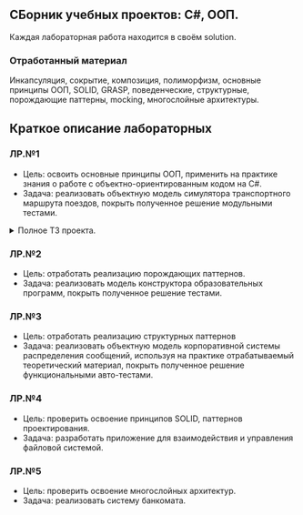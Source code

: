 ## СБорник учебных проектов: C#, ООП.
Каждая лабораторная работа находится в своём solution.
### Отработанный материал
Инкапсуляция, сокрытие, композиция, полиморфизм, основные принципы ООП, SOLID, GRASP, поведенческие, структурные, порождающие паттерны, mocking, многослойные архитектуры.
## Краткое описание лабораторных
### ЛР.№1
- Цель: освоить основные принципы ООП, применить на практике знания о работе с объектно-ориентированным кодом на C#.
- Задача: реализовать объектную модель симулятора транспортного маршрута поездов, покрыть полученное решение модульными тестами. 
<details>
  <summary>
    Полное ТЗ проекта.
  </summary>
  <details>
  <summary>
    Формулировка
  </summary>
В некотором абстрактном городе был запущен проект по строительству транспортной системы использующей поезда на магнитной
подушке. Для сокращения расходов на эксплуатацию системы, было принято решение использовать автоматизированные
транспортные маршруты, самостоятельно контролирующие передвижения поездов без необходимости нанимать машинистов.
В рамках проектирования данной транспортной системы, возникла необходимость моделирования этих транспортных
маршрутов, для того чтобы удостовериться в корректности их работы и предотвратить инциденты.
</details>
  <details>
  <summary>
    Функциональные требования
  </summary>
    Основной информацией, которую должен выдавать симулятор, является результат прохождения маршрута. Данный результат
может быть как успешным, так и нет (подробнее - #станции). Также результат должен содержать информацию об общем
времени, затраченном для прохождения пути.
</details>
  <details>
  <summary>
    Объекты
  </summary>
      <details>
  <summary>
    Поезда
  </summary>
В рамках симулятора поезда имеют следующие атрибуты:

- масса
- скорость
- ускорение
- максимально допустимая сила

Поезда должны уметь рассчитывать время прохождения определённого расстояния, эти вычисления должны основываться на
текущей скорости и ускорении поезда. Скорость и ускорение поезда изначально имеют нулевые значения.

Также к поездам можно приложить какую-либо силу, это происходит
на [силовых магнитных путях](#силовые-магнитные-пути). Приложение к поезду силы приводит к перерасчёту его
ускорения (рассчитываемого по формуле $ускорение={сила \over масса}$). При попытке приложить к поезду силу, превышающую
максимально допустимую, операция возвращает неудачу.

В данном симуляторе используются крайне упрощённые законы физики – поезда двигаются по законам материальной точки.

Поездам также задаётся точность – временной промежуток, на который разбиваются вычисления итогового времени прохождения
расстояния. Соответственно расчёт итогового времени прохождения расстояния должны происходить итеративно.

Каждая итерация расчёта времени предполагает расчёт результирующей скорости

$$результирующая\ скорость = текущая\ скорость + ускорение * точность$$

И расчёт пройденного расстояния

$$пройденное\ расстояние = результирующая\ скорость * точность$$

После расчёта пройденного расстояния, оно вычитается из оставшегося. Итерации продолжаются пока оставшееся расстояние не
будет меньше или равно нулю.

Следует принимать во внимание граничные случаи прохождения расстояния, когда поезд не имеет ни скорости, ни ускорения,
или же когда скорость поезда становится отрицательной. В таких случаях прохождение расстояния завершается неудачей.
  </details>
    <details>
  <summary>
    Участок маршрута
  </summary>
    
Маршрут транспортной системы состоит из участков, они представляют собой магнитные пути по которым могут передвигаться
поезда. Существуют несколько различных участков маршрута и поведение поезда на них отличается друг от друга.

Результатом прохождения поезда по участку пути, может являться либо успех, содержащий время прохождения, либо неудача.

#### Обычные магнитные пути

Обычные магнитные пути имеют продолжительность, которая влияет на время их прохождения. Успех прохождения через такие
пути определяется успехом прохождения поездом их расстояния.

#### Силовые магнитные пути

Силовые магнитные пути, как следует из названия, прикладывают к поезду силу на всём своём протяжении, эта сила может
быть как положительной, так и отрицательной (в таком случае поезд будет замедляться).

Так же как и обычные, силовые пути имеют продолжительность, влияющую на время их прохождения и успех их прохождения
определяется успехом прохождения поедом их расстояния.

#### Станции

Ещё одним видом участка маршрута являются станции. Когда поезд прибывает на станцию, происходит высадка и посадка
пассажиров. Факторы загруженности на высадку и посадку влияют на время прохождения станции поездом.

На станциях расположены силовые модули, тормозящие поезда до их остановки и разгоняющие их до скорости, с которой поезд
на неё прибыл. Но возможности этих модулей ограничены, станции имеют лимит по скорости приходящего поезда, поезда,
приходящие со скоростью, превышающую её не будут остановлены, что соответственно обозначает неудачу прохождения данного
участка маршрута.
  </details>
  
  <details>
  <summary>
    Маршрут
  </summary>
Маршрут является набором его участков и отвечает за логику прохождения поезда по этим участкам, а также обработку
результатов этих прохождений.

По завершению маршрута, поезд должен остановиться, для этого маршрут имеет механику схожую со станциями. На конце
маршрута расположены силовые модули также имеющие лимиты по скорости. Поэтому, если после прохождения всех участков
маршрута, поезд имеет скорость, превышающую допустимую – прохождение пути будет неудачно.
    </details>
  </details>

  <details>
  <summary>
    Нефункциональные требования
  </summary>

- Ваша реализация должна соответствовать основным принципам ООП, вы должны корректно инкапсулировать логику и сокрывать
  не нужные извне состояния.
- Типы маршрута и его участков должны быть иммутабельными
- В реализации не должны использоваться исключения при обнаружении неудачных исходов подразумеваемых бизнес логикой
  </details>
  
  <details>
  <summary>
     Тестовые сценарии
  </summary>
  
### Сценарий 1

Маршрут:
- силовой путь, ускоряющий поезд до допустимой скорости маршрута
- обычный путь

Результат: успех

### Сценарий 2

Маршрут:
- силовой путь, ускоряющий поезд более допустимой скорости маршрута
- обычный путь

Результат: неудача

### Сценарий 3

Маршрут:
- силовой путь, ускоряющий поезд до допустимой скорости маршрута и станции
- обычный путь
- станция
- обычный путь

Результат: успех

### Сценарий 4

Маршрут:
- силовой путь, ускоряющий поезд более допустимой скорости станции
- станция
- обычный путь

Результат: неудача

### Сценарий 5

Маршрут:
- силовой путь, ускоряющий поезд более допустимой скорости маршрута, но до допустимой скорости станции
- обычный путь
- станция
- обычный путь

Результат: неудача

### Сценарий 6

Маршрут:
- силовой путь, ускоряющий поезд более допустимой скорости станции
- обычный путь
- силовой путь, замедляющий поезд до допустимой скорости станции
- станция
- обычный путь
- силовой путь, ускоряющий поезд более допустимой скорости маршрута
- обычный путь
- силовой путь, замедляющий поезд до допустимой скорости маршрута

Результат: успех

### Сценарий 7

Маршрут:
- обычный путь

Результат: неудача

### Сценарий 8

Маршрут:
- силовой путь длины X, прикладывающий силу Y
- силовой путь длины X, прикладывающий силу -2Y

Результат: неудача
  </details>
  
  <details>
  <summary>
    Определение готовности
  </summary>

- Реализованы все функциональные и нефункциональные требования
- Реализованы все тестовые сценарии, реализация успешно проходит эти тесты
  </details>
</details>

### ЛР.№2
- Цель: отработать реализацию порождающих паттернов.
- Задача: реализовать модель конструктора образовательных программ, покрыть полученное решение тестами.
### ЛР.№3
- Цель: отработать реализацию структурных паттернов
- Задача: реализовать объектную модель корпоративной системы распределения сообщений, используя на практике отрабатываемый теоретический материал, покрыть полученное решение функциональными авто-тестами.
### ЛР.№4
- Цель: проверить освоение принципов SOLID, паттернов проектирования.
- Задача: разработать приложение для взаимодействия и управления файловой системой.
### ЛР.№5
- Цель: проверить освоение многослойных архитектур.
- Задача: реализовать систему банкомата.
